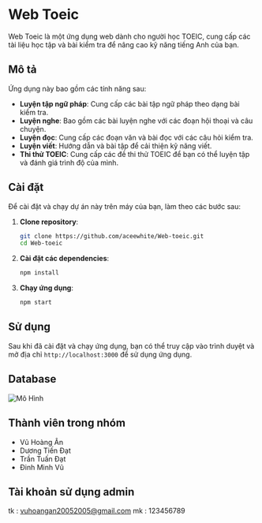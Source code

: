 # Web Toeic

Web Toeic là một ứng dụng web dành cho người học TOEIC, cung cấp các tài liệu học tập và bài kiểm tra để nâng cao kỹ năng tiếng Anh của bạn.

## Mô tả

Ứng dụng này bao gồm các tính năng sau:

- **Luyện tập ngữ pháp**: Cung cấp các bài tập ngữ pháp theo dạng bài kiểm tra.
- **Luyện nghe**: Bao gồm các bài luyện nghe với các đoạn hội thoại và câu chuyện.
- **Luyện đọc**: Cung cấp các đoạn văn và bài đọc với các câu hỏi kiểm tra.
- **Luyện viết**: Hướng dẫn và bài tập để cải thiện kỹ năng viết.
- **Thi thử TOEIC**: Cung cấp các đề thi thử TOEIC để bạn có thể luyện tập và đánh giá trình độ của mình.

## Cài đặt

Để cài đặt và chạy dự án này trên máy của bạn, làm theo các bước sau:

1. **Clone repository**:
    ```bash
    git clone https://github.com/aceewhite/Web-toeic.git
    cd Web-toeic
    ```

2. **Cài đặt các dependencies**:
    ```bash
    npm install
    ```

3. **Chạy ứng dụng**:
    ```bash
    npm start
    ```

## Sử dụng

Sau khi đã cài đặt và chạy ứng dụng, bạn có thể truy cập vào trình duyệt và mở địa chỉ `http://localhost:3000` để sử dụng ứng dụng.

## Database
![Mô Hình](https://github.com/user-attachments/assets/d53b22e6-b4b1-44fe-9510-3987d66cffce)



## Thành viên trong nhóm
- Vũ Hoàng Ân
- Dương Tiến Đạt
- Trần Tuấn Đạt
- Đinh Minh Vũ

## Tài khoản sử dụng admin
tk : vuhoangan20052005@gmail.com
mk : 123456789
